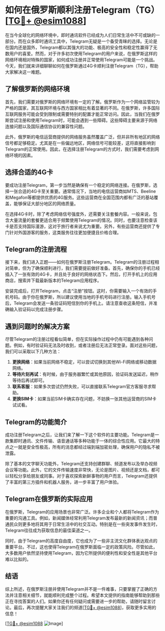 # 如何在俄罗斯顺利注册Telegram（TG）[[TG💪+ @esim1088](https://t.me/s/esim1088)]

在当今全球化的网络环境中，即时通讯软件已经成为人们日常生活中不可或缺的一部分。而在众多即时通讯工具中，Telegram无疑是一个备受青睐的选择。无论是在国内还是国外，Telegram都以其强大的功能、极高的安全性和稳定性赢得了无数用户的喜爱。然而，对于许多初次使用Telegram的用户来说，在俄罗斯这样的网络环境相对特殊的国家，如何成功注册并正常使用Telegram可能是一个挑战。今天，我们就来详细聊聊如何在俄罗斯通过4G卡顺利注册Telegram（TG），帮助大家解决这一难题。

## 了解俄罗斯的网络环境

首先，我们需要对俄罗斯的网络环境有一定的了解。俄罗斯作为一个网络监管较为严格的国家，其互联网环境与西方国家相比有着显著的不同。在俄罗斯，许多国际互联网服务可能会受到限制或需要特别的配置才能正常访问。因此，当我们在俄罗斯尝试注册和使用Telegram时，可能会遇到一些障碍。这些障碍主要来源于网络连接问题以及国际通信协议的兼容性问题。

此外，俄罗斯的电信运营商提供的网络服务虽然覆盖广泛，但并非所有地区的网络信号都足够稳定。尤其是在一些偏远地区，网络信号可能较差，这将直接影响到Telegram的正常使用。因此，在选择注册Telegram的方式时，我们需要考虑到网络环境的因素。

## 选择合适的4G卡

要成功注册Telegram，第一步当然是确保有一个稳定的网络连接。在俄罗斯，选择一张合适的4G卡至关重要。通常情况下，当地的电信运营商如MTS、Beeline和Megafon等都提供优质的4G服务。这些运营商在全国范围内都有广泛的基站覆盖，能够保证大部分地区的网络质量。

在选择4G卡时，除了考虑网络信号强度外，还需要关注套餐内容。一般来说，包含大量流量的套餐更适合用于频繁使用Telegram的情况。同时，也要注意检查该卡是否支持国际漫游，这对于旅行者来说尤为重要。另外，有些运营商还提供了专门针对外国游客的服务，这类服务往往更加便捷且价格合理。

## Telegram的注册流程

接下来，我们进入正题——如何在俄罗斯注册Telegram。Telegram的注册过程相对简单，但为了确保顺利进行，我们需要提前做好准备。首先，确保你的手机已经插入了一张有效的4G卡，并且处于良好的网络状态下。然后，打开手机上的应用商店，搜索并下载最新版本的Telegram应用程序。

安装完成后，打开Telegram，点击“注册”按钮。这时，你需要输入一个有效的手机号码。由于你在俄罗斯，所以建议使用当地的手机号码进行注册。输入手机号后，Telegram会发送一条验证码短信到你的手机上。请注意查收这条短信，并准确输入验证码以完成注册步骤。

## 遇到问题时的解决方案

尽管Telegram的注册过程看似简单，但在实际操作过程中仍有可能遇到各种问题。例如，有时验证码无法及时收到，或者注册后无法正常登录。面对这些问题，我们可以采取以下几种方法：

1. **更换网络**：如果当前网络不稳定，可以尝试切换到其他Wi-Fi网络或移动数据网络。
2. **等待片刻再试**：有时候，由于服务器繁忙或其他原因，验证码发送延迟，稍作等待后再试即可。
3. **联系客服**：如果多次尝试仍然失败，可以直接联系Telegram官方客服寻求帮助。
4. **更换SIM卡**：如果当前SIM卡确实存在问题，不妨换一张其他运营商的SIM卡试试看。

## Telegram的功能简介

成功注册Telegram之后，让我们来了解一下这个软件的主要功能。Telegram是一款集即时通讯、文件传输、语音通话等多种功能于一体的综合性应用。它最大的特点之一就是安全性极高，所有的消息都经过端到端加密处理，确保用户的隐私不被泄露。

除了基本的文字聊天功能外，Telegram还支持创建群聊、频道发布以及举办视频会议等功能。此外，它的文件传输速度非常快，无论是图片、视频还是文档，都可以轻松分享给朋友或同事。对于喜欢探索新鲜事物的用户而言，Telegram还提供了丰富的第三方插件和机器人服务，进一步丰富了用户体验。

## Telegram在俄罗斯的实际应用

在俄罗斯，Telegram的应用场景也非常广泛。许多企业和个人都将Telegram作为重要的沟通工具。例如，新闻媒体经常利用Telegram发布最新的新闻资讯；而普通民众则更多地将其用于日常生活中的社交互动。特别是在一些突发事件发生时，Telegram往往成为获取信息的最佳渠道之一。

同时，由于Telegram的高度自由度，它也成为了一些非主流文化群体表达观点的重要平台。不过，这也使得Telegram在俄罗斯面临一定的政策风险。尽管如此，大多数用户依然坚持使用Telegram，因为它所提供的便利性和安全性是其他平台难以比拟的。

## 结语

综上所述，在俄罗斯注册并使用Telegram并不是一件难事，只要掌握了正确的方法并注意相关细节，就能顺利完成整个过程。希望本文提供的指南能够帮助到那些正在寻找答案的人们。如果你还有任何疑问或需要进一步的帮助，请随时留言讨论。最后，再次提醒大家关注我们的频道[[TG💪+ @esim1088](https://t.me/s/esim1088)]，获取更多实用的信息！

[[TG💪+ @esim1088](https://t.me/s/esim1088) ![Image](https://i.postimg.cc/4NQfJmqS/Snipaste-2025-05-13-00-14-12.png)]